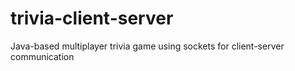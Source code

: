 # trivia-client-server
Java-based multiplayer trivia game using sockets for client-server communication
